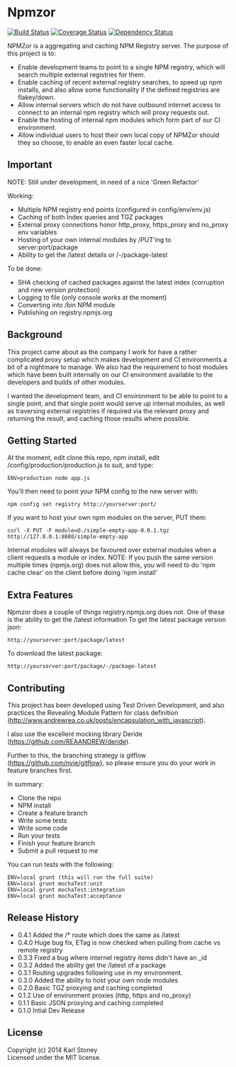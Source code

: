 # Npmzor 
[![Build Status](https://secure.travis-ci.org/Stono/Npmzor.png?branch=develop)](http://travis-ci.org/Stono/Npmzor) 
[![Coverage Status](https://coveralls.io/repos/Stono/Npmzor/badge.png?branch=develop)](https://coveralls.io/r/Stono/Npmzor?branch=develop)
[![Dependency Status](https://david-dm.org/Stono/Npmzor.svg)](https://david-dm.org/Stono/Npmzor)

NPMZor is a aggregating and caching NPM Registry server.
The purpose of this project is to:
  - Enable development teams to point to a single NPM registry, which will search multiple external registries for them.
  - Enable caching of recent external registry searches, to speed up npm installs, and also allow some functionality if the defined registries are flakey/down.
  - Allow internal servers which do not have outbound internet access to connect to an internal npm registry which will proxy requests out.
  - Enable the hosting of internal npm modules which form part of our CI environment.
  - Allow individual users to host their own local copy of NPMZor should they so choose, to enable an even faster local cache.

## Important
NOTE: Still under development, in need of a nice 'Green Refactor'

Working:
  - Multiple NPM registry end points (configured in config/env/env.js)
  - Caching of both Index queries and TGZ packages
  - External proxy connections honor http_proxy, https_proxy and no_proxy env variables
  - Hosting of your own internal modules by /PUT'ing to server:port/package 
  - Ability to get the /latest details or /-/package-latest 

To be done:
  - SHA checking of cached packages against the latest index (corruption and new version protection)
  - Logging to file (only console works at the moment)
  - Converting into /bin NPM module
  - Publishing on registry.npmjs.org
  
## Background
This project came about as the company I work for have a rather complicated proxy setup which makes development and CI environments a bit of a nightmare to manage.
We also had the requirement to host modules which have been built internally on our CI environment available to the developers and builds of other modules.

I wanted the development team, and CI environment to be able to point to a single point, and that single point would serve up internal modules, as well as traversing external registries if required via the relevant proxy and returning the result, and caching those results where possible.

## Getting Started
At the moment, edit clone this repo, npm install, edit /config/production/production.js to suit, and type:
```
ENV=production node app.js
```
You'll then need to point your NPM config to the new server with:
```
npm config set registry http://yourserver:port/
```
If you want to host your own npm modules on the server, PUT them:
```
curl -X PUT -F module=@./simple-empty-app-0.0.1.tgz http://127.0.0.1:8080/simple-empty-app
``` 
Internal modules will always be favoured over external modules when a client requests a module or index.
NOTE: If you push the same version multiple times (npmjs.org) does not allow this, you will need to do 'npm cache clear' on the client before doing 'npm install'

## Extra Features
Npmzor does a couple of things registry.npmjs.org does not.
One of these is the ability to get the /latest information
To get the latest package version json:
```
http://yourserver:port/package/latest 
```
To download the latest package:
```
http://yourserver:port/package/-/package-latest
```
## Contributing
This project has been developed using Test Driven Development, and also practices the Revealing Module Pattern for class definition (http://www.andrewrea.co.uk/posts/encapsulation_with_javascript).

I also use the excellent mocking library Deride (https://github.com/REAANDREW/deride).

Further to this, the branching strategy is gitflow (https://github.com/nvie/gitflow), so please ensure you do your work in feature branches first.

In summary:
  - Clone the repo
  - NPM install
  - Create a feature branch
  - Write some tests
  - Write some code
  - Run your tests 
  - Finish your feature branch
  - Submit a pull request to me

You can run tests with the following:
```
ENV=local grunt (this will run the full suite)
ENV=local grunt mochaTest:unit
ENV=local grunt mochaTest:integration
ENV=local grunt mochaTest:acceptance
```

## Release History
  - 0.4.1 Added the /* route which does the same as /latest
  - 0.4.0 Huge bug fix, ETag is now checked when pulling from cache vs remote registry
  - 0.3.3 Fixed a bug where internel registry items didn't have an _id
  - 0.3.2 Added the ability get the /latest of a package 
  - 0.3.1 Routing upgrades following use in my environment.
  - 0.3.0 Added the ability to host your own node modules
  - 0.2.0 Basic TGZ proxying and caching completed
  - 0.1.2 Use of environment proxies (http, https and no_proxy)
  - 0.1.1 Basic JSON proxying and caching completed
  - 0.1.0 Intial Dev Release

## License
Copyright (c) 2014 Karl Stoney  
Licensed under the MIT license.
